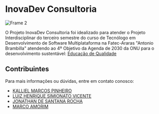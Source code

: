 # InovaDev Consultoria

![Frame 2](https://github.com/user-attachments/assets/d1442c15-5fd9-4835-81cc-766dedc8b545)

O Projeto InovaDev Consultoria foi idealizado para atender o Projeto Interdisciplinar do terceiro semestre do curso de Tecnólogo em Desenvolvimento de Software Multiplataforma na
Fatec-Araras "Antonio Brambilla" atendendo ao 4º Objetivo da Agenda de 2030 da ONU para o desenvolvimento sustentável: [Educação de Qualidade](https://brasil.un.org/pt-br/sdgs/4 )

## Contribuintes

Para mais informações ou dúvidas, entre em contato conosco:
- [KALLIEL MARCOS PINHEIRO](https://github.com/Kallielmpinheiro)
- [LUIZ HENRIQUE SIMIONATO VICENTE](https://github.com/luizsimi)
- [JONATHAN DE SANTANA ROCHA](https://github.com/jonathannrocha)
- [MARCO AMORIM](https://github.com/MarquinhoAmorim)

